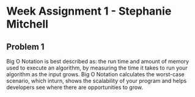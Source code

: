 # Week Assignment 1 - Stephanie Mitchell

## Problem 1

Big O Notation is best described as: the run time and amount of memory used to execute an algorithm, by measuring the time it takes to run your algorithm as the input grows. Big O Notation calculates the worst-case scenario, which inturn, shows the scalability of your program and helps developers see where there are opportunities to grow. 